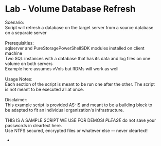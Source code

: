 # Lab - Volume Database Refresh

Scenario: <br>
    Script will refresh a database on the target server from a source database on a separate server<br>
<br>
Prerequisities:<br>
    sqlserver and PureStoragePowerShellSDK modules installed on client machine<br>
    Two SQL instances with a database that has its data and log files on one volume on both servers<br>
    Example here assumes vVols but RDMs will work as well<br>
<br>
Usage Notes:<br>
    Each section of the script is meant to be run one after the other. The script is not meant to be executed all at once.<br>
<br>
Disclaimer:<br>
    This example script is provided AS-IS and meant to be a building block to be adapted to fit an individual 
    organization's infrastructure.<br>
<br>
    THIS IS A SAMPLE SCRIPT WE USE FOR DEMOS! _PLEASE_ do not save your passwords in cleartext here. <br>
    Use NTFS secured, encrypted files or whatever else -- never cleartext!



*